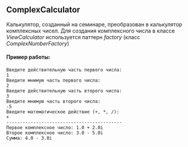 ## ComplexCalculator

Калькулятор, созданный на семинаре, преобразован в калькулятор комплексных чисел.
Для создания комплексного числа в классе *ViewCalculator* используется паттерн *factory* (класс *ComplexNumberFactory*)


#### Пример работы:
```
Введите действительную часть первого числа:
1
Введите мнимую часть первого числа:
2
Введите действительную часть второго числа:
3
Введите мнимую часть второго числа:
-5
Введите математическое действие (+, *, /):
+
-------------------------------------------
Первое комплексное число: 1.0 + 2.0i
Второе комплексное число: 3.0 - 5.0i
Сумма: 4.0 - 3.0i
```